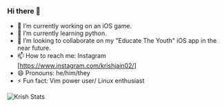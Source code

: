 ### Hi there 👋

- 🔭 I’m currently working on an iOS game.
- 🌱 I’m currently learning python.
- 👯 I’m looking to collaborate on my "Educate The Youth" iOS app in the near future.
- 📫 How to reach me: Instagram [https://www.instagram.com/krishjain02/]
- 😄 Pronouns: he/him/they
- ⚡ Fun fact: Vim power user/ Linux enthusiast



![Krish Stats](https://github-readme-stats.vercel.app/api?username=Krish-sysadmin&show_icons=true&theme=drakula)
